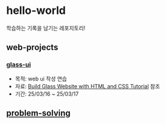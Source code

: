 # hello-world

학습하는 기록을 남기는 레포지토리!

## web-projects

### [glass-ui](./web-projects/glass-ui/)

- 목적: web ui 작성 연습
- 자료: [Build Glass Website with HTML and CSS Tutorial](https://www.youtube.com/watch?v=O7WbVj5apxU) 참조
- 기간: 25/03/16 ~ 25/03/17

## [problem-solving](./problem-solving/)
